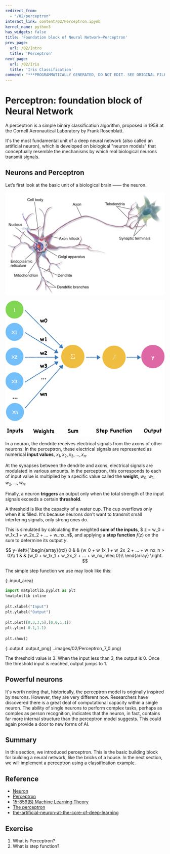 ```yaml
---
redirect_from:
  - "/02/perceptron"
interact_link: content/02/Perceptron.ipynb
kernel_name: python3
has_widgets: false
title: 'Foundation block of Neural Network—Perceptron'
prev_page:
  url: /02/Intro
  title: 'Perceptron'
next_page:
  url: /02/Iris
  title: 'Iris Classification'
comment: "***PROGRAMMATICALLY GENERATED, DO NOT EDIT. SEE ORIGINAL FILES IN /content***"
---
```


# Perceptron: foundation block of Neural Network

A perceptron is a simple binary classification algorithm, proposed in 1958 at the Cornell Aeronautical Laboratory by Frank Rosenblatt. 

It's the most fundamental unit of a deep neural network (also called an artificial neuron), which is developed on biological "neuron models" that conceptually resemble the mechanisms by which real biological neurons transmit signals.

## Neurons and Perceptron

Let’s first look at the basic unit of a biological brain —— the neuron.

![](./img/Blausen_0657_MultipolarNeuron.png)

![pn](./img/pn.png)

In a neuron, the dendrite receives electrical signals from the axons of other neurons. In the perceptron, these electrical signals are represented as numerical **input values**, $x_1,x_2, x_3,...,x_n$.

At the synapses between the dendrite and axons, electrical signals are modulated in various amounts. In the perceptron, this corresponds to each of input value is multiplied by a specific value called the **weight**, $w_0, w_1, w_2,...,w_n$.

Finally, a neuron **triggers** an output only when the total strength of the input signals exceeds a certain **threshold**. 

A threshold is like the capacity of a water cup. The cup overflows only when it is filled. It's because neurons don't want to transmit small interfering signals, only strong ones do.

This is simulated by calculating the weighted **sum of the inputs**, $ z = w_0 + w_1x_1 + w_2x_2 + ... + w_nx_n$, and applying a **step function** $f(z)$ on the sum to determine its output $y$. 

$$
y=\left\{
\begin{array}{rcl}
0       &      & {w_0 + w_1x_1 + w_2x_2 + ... + w_nx_n > 0}\\
1     &      & {w_0 + w_1x_1 + w_2x_2 + ... + w_nx_n\leq 0}\\
\end{array} \right.
$$


The simple step function we use may look like this:



{:.input_area}
```python
import matplotlib.pyplot as plt
%matplotlib inline

plt.xlabel("Input")
plt.ylabel("Output")

plt.plot([0,3,3,5],[0,0,1,1])
plt.ylim(-0.1,1.1)

plt.show()
```



{:.output .output_png}
..images/02/Perceptron_7_0.png)



The threshold value is 3. When the input less than 3, the output is 0. Once the threshold input is reached, output jumps to 1.

## Powerful neurons

It's worth noting that, historically, the perceptron model is originally inspired by neurons. However, they are very different now. Researchers have discovered there is a great deal of computational capacity within a single neuron. The ability of single neurons to perform complex tasks, perhaps as complex as person recognition, indicates that the neuron, in fact, contains far more internal structure than the perceptron model suggests. This could again provide a door to new forms of AI.

## Summary

In this section, we introduced perceptron. This is the basic building block for building a neural network, like the bricks of a house. In the next section, we will implement a perceptron using a classification example.

## Reference

- [Neuron](https://en.wikipedia.org/wiki/Neuron)
- [Perceptron](https://en.wikipedia.org/wiki/Perceptron)
- [15-859(B) Machine Learning Theory](https://www.cs.cmu.edu/~avrim/ML10/lect0125.pdf)
- [The perceptron](https://cs.stanford.edu/people/eroberts/courses/soco/projects/neural-networks/Neuron/index.html)
- [the-artificial-neuron-at-the-core-of-deep-learning](https://missinglink.ai/guides/neural-network-concepts/perceptrons-and-multi-layer-perceptrons-the-artificial-neuron-at-the-core-of-deep-learning/)

## Exercise

1. What is Perceptron?
2. What is step function?
